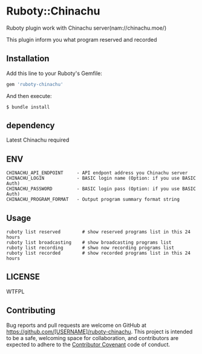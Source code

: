 # Ruboty::Chinachu

Ruboty plugin work with Chinachu server(nam://chinachu.moe/)

This plugin inform you what program reserved and recorded

## Installation

Add this line to your Ruboty's Gemfile:

```ruby
gem 'ruboty-chinachu'
```

And then execute:

    $ bundle install

## dependency

Latest Chinachu required

## ENV

```shell
CHINACHU_API_ENDPOINT     - API endpont address you Chinachu server
CHINACHU_LOGIN            - BASIC login name (Option: if you use BASIC Auth)
CHINACHU_PASSWORD         - BASIC login pass (Option: if you use BASIC Auth)
CHINACHU_PROGRAM_FORMAT   - Output program summary format string
```

## Usage

```shell
ruboty list reserved        # show reserved programs list in this 24 hours
ruboty list broadcasting    # show broadcasting programs list
ruboty list recording       # shwo now recording programs list
ruboty list recorded        # show recorded programs list in this 24 hours
```

## LICENSE

WTFPL

## Contributing

Bug reports and pull requests are welcome on GitHub at https://github.com/[USERNAME]/ruboty-chinachu. This project is intended to be a safe, welcoming space for collaboration, and contributors are expected to adhere to the [Contributor Covenant](contributor-covenant.org) code of conduct.

